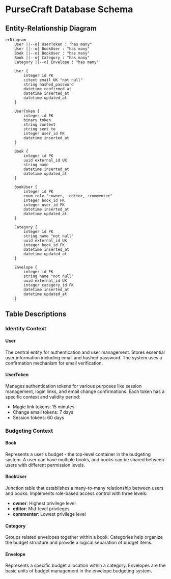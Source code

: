 # PurseCraft Database Schema

## Entity-Relationship Diagram

```mermaid
erDiagram
    User ||--o{ UserToken : "has many"
    User ||--o{ BookUser : "has many"
    Book ||--o{ BookUser : "has many"
    Book ||--o{ Category : "has many"
    Category ||--o{ Envelope : "has many"
    
    User {
        integer id PK
        citext email UK "not null"
        string hashed_password
        datetime confirmed_at
        datetime inserted_at
        datetime updated_at
    }
    
    UserToken {
        integer id PK
        binary token
        string context
        string sent_to
        integer user_id FK
        datetime inserted_at
    }
    
    Book {
        integer id PK
        uuid external_id UK
        string name
        datetime inserted_at
        datetime updated_at
    }
    
    BookUser {
        integer id PK
        enum role ":owner, :editor, :commenter"
        integer book_id FK
        integer user_id FK
        datetime inserted_at
        datetime updated_at
    }
    
    Category {
        integer id PK
        string name "not null"
        uuid external_id UK
        integer book_id FK
        datetime inserted_at
        datetime updated_at
    }
    
    Envelope {
        integer id PK
        string name "not null"
        uuid external_id UK
        integer category_id FK
        datetime inserted_at
        datetime updated_at
    }
```

## Table Descriptions

### Identity Context

#### User

The central entity for authentication and user management. Stores essential user information including email and hashed password. The system uses a confirmation mechanism for email verification.

#### UserToken

Manages authentication tokens for various purposes like session management, login links, and email change confirmations. Each token has a specific context and validity period:
- Magic link tokens: 15 minutes
- Change email tokens: 7 days
- Session tokens: 60 days

### Budgeting Context

#### Book

Represents a user's budget - the top-level container in the budgeting system. A user can have multiple books, and books can be shared between users with different permission levels.

#### BookUser

Junction table that establishes a many-to-many relationship between users and books. Implements role-based access control with three levels:
- **owner**: Highest privilege level
- **editor**: Mid-level privileges
- **commenter**: Lowest privilege level

#### Category

Groups related envelopes together within a book. Categories help organize the budget structure and provide a logical separation of budget items.

#### Envelope

Represents a specific budget allocation within a category. Envelopes are the basic units of budget management in the envelope budgeting system.
